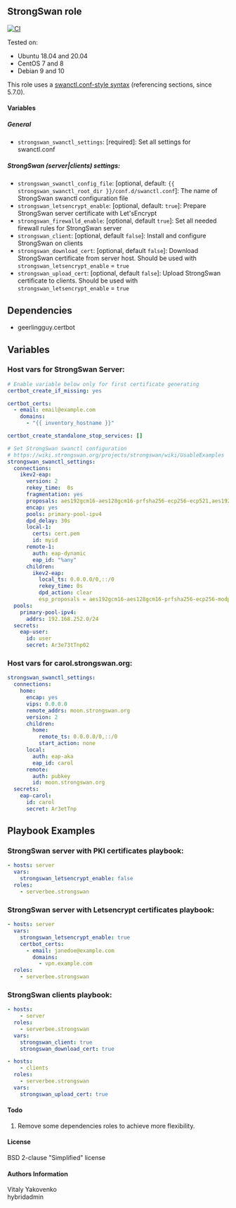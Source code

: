 ## StrongSwan role

[![CI](https://github.com/hybridadmin/ansible-role-strongswan/actions/workflows/build.yml/badge.svg?branch=master)](https://github.com/hybridadmin/ansible-role-strongswan/actions/workflows/build.yml)

Tested on:

- Ubuntu 18.04 and 20.04
- CentOS 7 and 8
- Debian 9 and 10

This role uses a [swanctl.conf-style syntax](https://wiki.strongswan.org/projects/strongswan/wiki/Swanctlconf) (referencing sections, since 5.7.0).

#### Variables

##### General

- `strongswan_swanctl_settings`: [required]: Set all settings for swanctl.conf

##### StrongSwan (server|clients) settings:

- `strongswan_swanctl_config_file`: [optional, default: `{{ strongswan_swanctl_root_dir }}/conf.d/swanctl.conf`]: The name of StrongSwan swanctl configuration file
- `strongswan_letsencrypt_enable`: [optional, default: `true`]: Prepare StrongSwan server certificate with Let'sEncrypt
- `strongswan_firewalld_enable`: [optional, default `true`]: Set all needed firewall rules for StrongSwan server
- `strongswan_client`: [optional, default `false`]: Install and configure StrongSwan on clients
- `strongswan_download_cert`: [optional, default `false`]: Download StrongSwan certificate from server host. Should be used with `strongswan_letsencrypt_enable` = `true`
- `strongswan_upload_cert`: [optional, default `false`]: Upload StrongSwan certificate to clients. Should be used with `strongswan_letsencrypt_enable` = `true`

## Dependencies

- geerlingguy.certbot

## Variables

### Host vars for StrongSwan Server:

```yaml
# Enable variable below only for first certificate generating
certbot_create_if_missing: yes

certbot_certs:
  - email: email@example.com
    domains:
      - "{{ inventory_hostname }}"

certbot_create_standalone_stop_services: []
```

```yaml
# Set StrongSwan swanctl configuration
# https://wiki.strongswan.org/projects/strongswan/wiki/UsableExamples
strongswan_swanctl_settings:
  connections:
    ikev2-eap:
      version: 2
      rekey_time:  0s
      fragmentation: yes
      proposals: aes192gcm16-aes128gcm16-prfsha256-ecp256-ecp521,aes192-sha256-modp3072,default
      encap: yes
      pools: primary-pool-ipv4
      dpd_delay: 30s
      local-1:
        certs: cert.pem
        id: myid
      remote-1:
        auth: eap-dynamic
        eap_id: "%any"
      children:
        ikev2-eap:
          local_ts: 0.0.0.0/0,::/0
          rekey_time: 0s
          dpd_action: clear
          esp_proposals = aes192gcm16-aes128gcm16-prfsha256-ecp256-modp3072,aes192-sha256-ecp256-modp3072,default
  pools:
    primary-pool-ipv4:
      addrs: 192.168.252.0/24
  secrets:
    eap-user:
      id: user
      secret: Ar3e73tTnp02
```

### Host vars for carol.strongswan.org:

```yaml
strongswan_swanctl_settings:
  connections:
    home:
      encap: yes
      vips: 0.0.0.0
      remote_addrs: moon.strongswan.org
      version: 2
      children:
        home:
          remote_ts: 0.0.0.0/0,::/0
          start_action: none
      local:
        auth: eap-aka
        eap_id: carol
      remote:
        auth: pubkey
        id: moon.strongswan.org
  secrets:
    eap-carol:
      id: carol
      secret: Ar3etTnp
```

## Playbook Examples

### StrongSwan server with PKI certificates playbook:

```yaml
- hosts: server
  vars:
    strongswan_letsencrypt_enable: false
  roles:
    - serverbee.strongswan
```

### StrongSwan server with Letsencrypt certificates playbook:

```yaml
- hosts: server
  vars:
    strongswan_letsencrypt_enable: true
    certbot_certs:
      - email: janedoe@example.com
        domains:
          - vpn.example.com
  roles:
    - serverbee.strongswan
```

### StrongSwan clients playbook:

```yaml
- hosts:
    - server
  roles:
    - serverbee.strongswan
  vars:
    strongswan_client: true
    strongswan_download_cert: true

- hosts:
    - clients
  roles:
    - serverbee.strongswan
  vars:
    strongswan_upload_cert: true
```

#### Todo

1. Remove some dependencies roles to achieve more flexibility.

#### License

BSD 2-clause "Simplified" license

#### Authors Information

Vitaly Yakovenko  
hybridadmin
